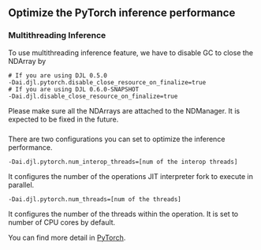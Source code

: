 ## Optimize the PyTorch inference performance

### Multithreading Inference
To use multithreading inference feature, we have to disable GC to close the NDArray by
```
# If you are using DJL 0.5.0
-Dai.djl.pytorch.disable_close_resource_on_finalize=true
# If you are using DJL 0.6.0-SNAPSHOT
-Dai.djl.disable_close_resource_on_finalize=true
```
Please make sure all the NDArrays are attached to the NDManager.
It is expected to be fixed in the future.

###
There are two configurations you can set to optimize the inference performance.

```
-Dai.djl.pytorch.num_interop_threads=[num of the interop threads]
```
It configures the number of the operations JIT interpreter fork to execute in parallel.

```
-Dai.djl.pytorch.num_threads=[num of the threads]
```
It configures the number of the threads within the operation. It is set to number of CPU cores by default.
 
You can find more detail in [PyTorch](https://pytorch.org/docs/stable/notes/cpu_threading_torchscript_inference.html).
